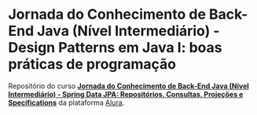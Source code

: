 # Jornada do Conhecimento de Back-End Java (Nível Intermediário) - Design Patterns em Java I: boas práticas de programação

Repositório do curso [**Jornada do Conhecimento de Back-End Java (Nível Intermediário) - Spring Data JPA: Repositórios, Consultas, Projeções e Specifications**](https://cursos.alura.com.br/course/introducao-design-patterns-java) da plataforma [Alura](https://cursos.alura.com.br/).
